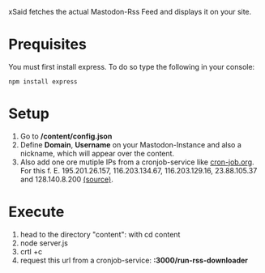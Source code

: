 xSaid fetches the actual Mastodon-Rss Feed and displays it on your site. 
# Prequisites
You must first install express. To do so type the following in your console: 
```
npm install express
```
# Setup
1. Go to **/content/config.json**
2. Define **Domain**, **Username** on your Mastodon-Instance and also a nickname, which will appear over the content.
3. Also add one ore mutiple IPs from a cronjob-service like [cron-job.org](https://cron-job.org). For this f. E.     195.201.26.157, 116.203.134.67, 116.203.129.16, 23.88.105.37 and 128.140.8.200 [(source)](https://cron-job.org/en/faq/).
# Execute
1. head to the directory "content": with cd content
2. node server.js
3. crtl +c 
4. request this url from a cronjob-service: **:3000/run-rss-downloader**

 